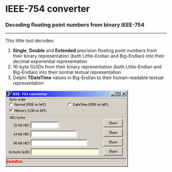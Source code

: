 # IEEE-754 converter

### Decoding floating point numbers from binary IEEE-754 ###

----------

This little tool decodes:

1. **Single**, **Double** and **Extended** precision floating point numbers from their binary representation (both Little-Endian and Big-Endian) into their decimal exponential representation
2. 16-byte GUIDs from their binary representation (both Little-Endian and Big-Endian) into their normal textual representation
3. Delphi **TDateTime** values in Big-Endian to their human-readable textual representation

![](https://github.com/tmcdos/ieee754-convertor/raw/master/screenshots/1.png)
